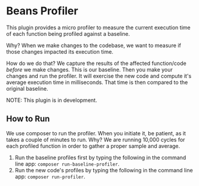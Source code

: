 # Beans Profiler

This plugin provides a micro profiler to measure the current execution time of each function being profiled against a baseline.  

Why?  When we make changes to the codebase, we want to measure if those changes impacted its execution time.

How do we do that? We capture the results of the affected function/code _before_ we make changes.  This is our baseline.  Then you make your changes and run the profiler.  It will exercise the new code and compute it's average execution time in milliseconds.  That time is then compared to the original baseline.

NOTE: This plugin is in development.

## How to Run

We use composer to run the profiler.  When you initiate it, be patient, as it takes a couple of minutes to run.  Why? We are running 10,000 cycles for each profiled function in order to gather a proper sample and average.

1. Run the baseline profiles first by typing the following in the command line app: `composer run-baseline-profiler`.
2. Run the new code's profiles by typing the following in the command line app: `composer run-profiler`.
